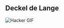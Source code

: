 ## Deckel de Lange 

![Hacker GIF](https://viralviralvideos.com/wp-content/uploads/2014/06/GIF-Hacker.gif)


